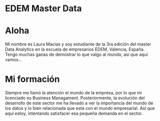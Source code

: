 # EDEM Master Data
# Aloha
Mi nombre es Laura Macias y soy estudiante de la 3ra edición del master Data Analytics en la escuela de empresarios EDEM, Valencia, España. Tengo muchas ganas de demostrar lo que valgo al mundo, así que aquí vamos...
# Mi formación
Siempre me llamó la atención el mundo de la empresa, por lo que mi licenciado es Business Managament. Posteriormente, la evolución del desarrollo de este sector me ha llevado a ver la importancia del mundo de los datos y lo bien relacionada que esta con el mundo empresarial. Así que aquí estoy, intentando satisfacer esa pequeña demanda en el sector.
